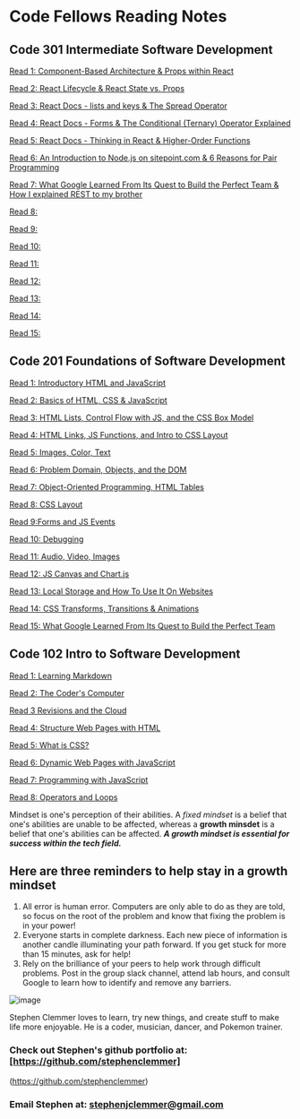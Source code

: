 # Code Fellows Reading Notes

## Code 301 Intermediate Software Development

[Read 1: Component-Based Architecture & Props within React](./301-class-01.md)

[Read 2: React Lifecycle & React State vs. Props](./301-class-02.md)

[Read 3: React Docs - lists and keys & The Spread Operator](./301-class-03.md)

[Read 4: React Docs - Forms & The Conditional (Ternary) Operator Explained](./301-class-04.md)

[Read 5: React Docs - Thinking in React & Higher-Order Functions](./301-class-05.md)

[Read 6: An Introduction to Node.js on sitepoint.com & 6 Reasons for Pair Programming](./301-class-06.md)

[Read 7: What Google Learned From Its Quest to Build the Perfect Team &  How I explained REST to my brother](./301-class-07.md)

[Read 8: ](./301-class-08.md)

[Read 9: ](./301-class-09.md)

[Read 10: ](./301-class-10.md)

[Read 11: ](./301-class-11.md)

[Read 12: ](./301-class-12.md)

[Read 13: ](./301-class-13.md)

[Read 14: ](./301-class-14.md)

[Read 15: ](./301-class-15.md)

## Code 201 Foundations of Software Development

[Read 1: Introductory HTML and JavaScript](./class-01.md)

[Read 2: Basics of HTML, CSS & JavaScript](./class-02.md)

[Read 3: HTML Lists, Control Flow with JS, and the CSS Box Model](./class-03.md)

[Read 4: HTML Links, JS Functions, and Intro to CSS Layout](./class-04.md)

[Read 5: Images, Color, Text](./class-05.md)

[Read 6: Problem Domain, Objects, and the DOM](./class-06.md)

[Read 7: Object-Oriented Programming, HTML Tables](./class-07.md)

[Read 8: CSS Layout](./class-08.md)

[Read 9:Forms and JS Events](./class-09.md)

[Read 10: Debugging](./class-10.md)

[Read 11: Audio, Video, Images](./class-11.md)

[Read 12: JS Canvas and Chart.js](./class-12.md)

[Read 13: Local Storage and How To Use It On Websites](./class-13.md)

[Read 14: CSS Transforms, Transitions & Animations](./class-14.md)

[Read 15: What Google Learned From Its Quest to Build the Perfect Team](./class-15.md)

## Code 102 Intro to Software Development

[Read 1: Learning Markdown](./Read1-LearningMarkdown.md)

[Read 2: The Coder's Computer](./Read2-TheCodersComputer.md)

[Read 3 Revisions and the Cloud](./Read3-RevisionsandtheCloud.md)

[Read 4: Structure Web Pages with HTML](./Read4-StructureWebPageswithHTML.md)

[Read 5: What is CSS?](./Read5-WhatisCSS.md)

[Read 6: Dynamic Web Pages with JavaScript](./Read6-DynamicWebPageswithJavaScript.md)

[Read 7: Programming with JavaScript](./Read7-ProgrammingWithJavaScript.md)

[Read 8: Operators and Loops](./Read8-OperatorsAndLoops.md)

Mindset is one's perception of their abilities. A *fixed mindset* is a belief that one's abilities are unable to be affected, whereas a **growth minsdet** is a belief that one's abilities can be affected. ***A growth mindset is essential for success within the tech field.***

## Here are three reminders to help stay in a growth mindset

1. All error is human error. Computers are only able to do as they are told, so focus on the root of the problem and know that fixing the problem is in your power!
2. Everyone starts in complete darkness. Each new piece of information is another candle illuminating your path forward. If you get stuck for more than 15 minutes, ask for help!
3. Rely on the brilliance of your peers to help work through difficult problems. Post in the group slack channel, attend lab hours, and consult Google to learn how to identify and remove any barriers.

![image](https://user-images.githubusercontent.com/106696997/176025527-3f24ec83-862c-4d96-9ee5-f6dfe8f4c537.png)

Stephen Clemmer loves to learn, try new things, and create stuff to make life more enjoyable. He is a coder, musician, dancer, and Pokemon trainer.

### Check out Stephen's github portfolio at: [https://github.com/stephenclemmer]

(https://github.com/stephenclemmer)

### Email Stephen at: stephenjclemmer@gmail.com

